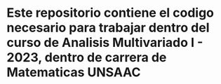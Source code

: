 # Este repositorio contiene el codigo necesario para trabajar dentro del curso de Analisis Multivariado I - 2023, dentro de carrera de Matematicas UNSAAC